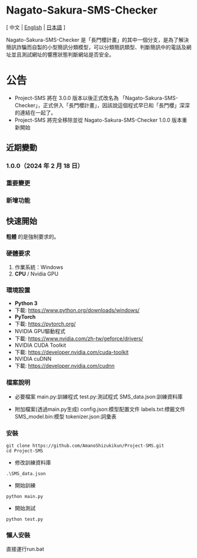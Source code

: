 # Nagato-Sakura-SMS-Checker

\[ 中文 | [English](README_en.md) | [日本語](README_jp.md) \]

Nagato-Sakura-SMS-Checker 是「長門櫻計畫」的其中一個分支，是為了解決簡訊詐騙而自製的小型簡訊分類模型，可以分類簡訊類型、判斷簡訊中的電話及網址並且測試網址的響應狀態判斷網站是否安全。

# 公告
- Project-SMS 將在 3.0.0 版本以後正式改名為 「Nagato-Sakura-SMS-Checker」，正式併入「長門櫻計畫」，因該說這個程式早已和「長門櫻」深深的連結在一起了。
- Project-SMS 將完全移除並從 Nagato-Sakura-SMS-Checker 1.0.0 版本重新開始

## 近期變動
### 1.0.0（2024 年 2 月 18 日）
### 重要變更

### 新增功能



## 快速開始
 **粗體** 的是強制要求的。
 
### 硬體要求
1. 作業系統：Windows
1. **CPU** / Nvidia GPU

### 環境設置
- **Python 3**
- 下載: https://www.python.org/downloads/windows/
- **PyTorch**
- 下載: https://pytorch.org/
- NVIDIA GPU驅動程式
- 下載: https://www.nvidia.com/zh-tw/geforce/drivers/
- NVIDIA CUDA Toolkit
- 下載: https://developer.nvidia.com/cuda-toolkit
- NVIDIA cuDNN
- 下載: https://developer.nvidia.com/cudnn

### 檔案說明
- 必要檔案
  main.py:訓練程式
  test.py:測試程式
  SMS_data.json:訓練資料庫
  
- 附加檔案(透過main.py生成)
  config.json:模型配置文件
  labels.txt:標籤文件
  SMS_model.bin:模型
  tokenizer.json:詞彙表

### 安裝
```shell
git clone https://github.com/AmanoShizukikun/Project-SMS.git
cd Project-SMS
```

- 修改訓練資料庫
```shell
.\SMS_data.json
```

- 開始訓練
```shell
python main.py
```

- 開始測試
```shell
python test.py
```


### 懶人安裝
直接運行run.bat
